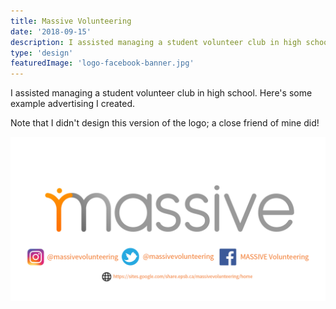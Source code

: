 ```yaml
---
title: Massive Volunteering
date: '2018-09-15'
description: I assisted managing a student volunteer club in high school. Here's some example advertising I created.
type: 'design'
featuredImage: 'logo-facebook-banner.jpg'
---
```


I assisted managing a student volunteer club in high school. Here's some example advertising I created.

Note that I didn't design this version of the logo; a close friend of mine did!

![Massive Facebook ad](./logo-facebook-banner.jpg 'Massive Facebook ad')
